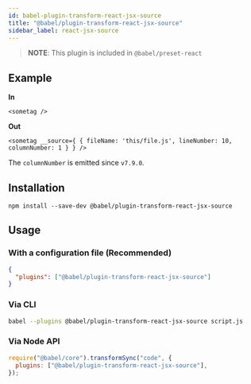 ```yaml
---
id: babel-plugin-transform-react-jsx-source
title: "@babel/plugin-transform-react-jsx-source"
sidebar_label: react-jsx-source
---
```


> **NOTE**: This plugin is included in `@babel/preset-react`

## Example

**In**

```
<sometag />
```

**Out**

```
<sometag __source={ { fileName: 'this/file.js', lineNumber: 10, columnNumber: 1 } } />
```

The `columnNumber` is emitted since `v7.9.0`.

## Installation

```shell npm2yarn
npm install --save-dev @babel/plugin-transform-react-jsx-source
```

## Usage

### With a configuration file (Recommended)

```json title="babel.config.json"
{
  "plugins": ["@babel/plugin-transform-react-jsx-source"]
}
```

### Via CLI

```sh title="Shell"
babel --plugins @babel/plugin-transform-react-jsx-source script.js
```

### Via Node API

```js title="JavaScript"
require("@babel/core").transformSync("code", {
  plugins: ["@babel/plugin-transform-react-jsx-source"],
});
```
